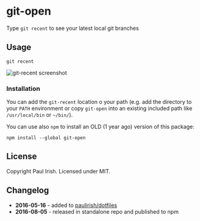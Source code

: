 # git-open

Type `git recent` to see your latest local git branches

## Usage

    git recent


![git-recent screenshot](https://cloud.githubusercontent.com/assets/39191/17446638/039d4cee-5aff-11e6-9e11-4294f0020513.png)


### Installation

You can add the `git-recent` location o your path (e.g. add the directory to your `PATH` environment
or copy `git-open` into an existing included path like `/usr/local/bin` or `~/bin/`).

You can use also `npm` to install an OLD (1 year ago) version of this package:

    npm install --global git-open

## License

Copyright Paul Irish. Licensed under MIT.


## Changelog

- **2016-05-16** - added to [paulirish/dotfiles](https://github.com/paulirish/dotfiles/commit/1ca1ff760832af558447145fa2a367046b1829d2)
- **2016-08-05** - released in standalone repo and published to npm
